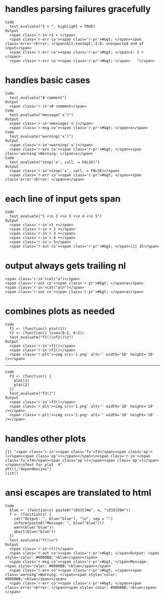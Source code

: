 # handles parsing failures gracefully

    Code
      test_evaluate("1 + ", highlight = TRUE)
    Output
      <span class='r-in'>1 + </span>
      <span class='r-err co'><span class='r-pr'>#&gt; </span><span class='error'>Error: </span>&lt;text&gt;:2:0: unexpected end of input</span>
      <span class='r-err co'><span class='r-pr'>#&gt; </span>1: 1 + </span>
      <span class='r-err co'><span class='r-pr'>#&gt; </span>   ^</span>

# handles basic cases

    Code
      test_evaluate("# comment")
    Output
      <span class='r-in'># comment</span>
    Code
      test_evaluate("message('x')")
    Output
      <span class='r-in'>message('x')</span>
      <span class='r-msg co'><span class='r-pr'>#&gt; </span>x</span>
    Code
      test_evaluate("warning('x')")
    Output
      <span class='r-in'>warning('x')</span>
      <span class='r-wrn co'><span class='r-pr'>#&gt; </span><span class='warning'>Warning: </span>x</span>
    Code
      test_evaluate("stop('x', call. = FALSE)")
    Output
      <span class='r-in'>stop('x', call. = FALSE)</span>
      <span class='r-err co'><span class='r-pr'>#&gt; </span><span class='error'>Error: </span>x</span>

# each line of input gets span

    Code
      test_evaluate("1 +\n 2 +\n 3 +\n 4 +\n 5")
    Output
      <span class='r-in'>1 +</span>
      <span class='r-in'> 2 +</span>
      <span class='r-in'> 3 +</span>
      <span class='r-in'> 4 +</span>
      <span class='r-in'> 5</span>
      <span class='r-out co'><span class='r-pr'>#&gt; </span>[1] 15</span>

# output always gets trailing nl

    <span class='r-in'>cat("a")</span>
    <span class='r-out co'><span class='r-pr'>#&gt; </span>a</span>
    <span class='r-in'>cat("a\n")</span>
    <span class='r-out co'><span class='r-pr'>#&gt; </span>a</span>

# combines plots as needed

    Code
      f1 <- (function() plot(1))
      f2 <- (function() lines(0:2, 0:2))
      test_evaluate("f1()\nf2()\n")
    Output
      <span class='r-in'>f1()</span>
      <span class='r-in'>f2()</span>
      <span class='r-plt'><img src='1.png' alt='' width='10' height='10' /></span>

---

    Code
      f3 <- (function() {
        plot(1)
        plot(2)
      })
      test_evaluate("f3()")
    Output
      <span class='r-in'>f3()</span>
      <span class='r-plt'><img src='1.png' alt='' width='10' height='10' /></span>
      <span class='r-plt'><img src='2.png' alt='' width='10' height='10' /></span>

# handles other plots

    [1] "<span class='r-in'><span class='fu'>f3</span><span class='op'>(</span><span class='op'>)</span></span>\n<span class='r-in'><span class='fu'>f4</span><span class='op'>(</span><span class='op'>)</span></span>\nText for plot  4"
    attr(,"dependencies")
    list()

# ansi escapes are translated to html

    Code
      blue <- (function(x) paste0("\033[34m", x, "\033[39m"))
      f <- (function(x) {
        cat("Output: ", blue("blue"), "\n", sep = "")
        inform(paste0("Message: ", blue("blue")))
        warn(blue("blue"))
        abort(blue("blue"))
      })
      test_evaluate("f()\n")
    Output
      <span class='r-in'>f()</span>
      <span class='r-out co'><span class='r-pr'>#&gt; </span>Output: <span style='color: #0000BB;'>blue</span></span>
      <span class='r-msg co'><span class='r-pr'>#&gt; </span>Message: <span style='color: #0000BB;'>blue</span></span>
      <span class='r-wrn co'><span class='r-pr'>#&gt; </span><span class='warning'>Warning: </span><span style='color: #0000BB;'>blue</span></span>
      <span class='r-err co'><span class='r-pr'>#&gt; </span><span class='error'>Error: </span><span style='color: #0000BB;'>blue</span></span>


